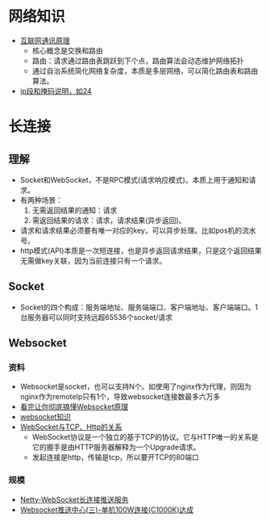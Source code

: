 # 网络知识
* [互联网通讯原理](https://segmentfault.com/a/1190000023316912)
  * 核心概念是交换和路由
  * 路由：请求通过路由表跳跃到下个点，路由算法会动态维护网络拓扑
  * 通过自治系统简化网络复杂度，本质是多层网络，可以简化路由表和路由算法。
* [ip段和掩码说明，如24](http://www.nocidc.com/News/New-96.html)

# 长连接
## 理解
* Socket和WebSocket，不是RPC模式(请求响应模式)。本质上用于通知和请求。
* 有两种场景：
  1. 无需返回结果的通知：请求
  1. 需返回结果的请求：请求，请求结果(异步返回)。
* 请求和请求结果必须要有唯一对应的key，可以异步处理。比如pos机的流水号。
* http模式(API)本质是一次短连接，也是异步返回请求结果，只是这个返回结果无需做key关联，因为当前连接只有一个请求。

## Socket
* Socket的四个构成：服务端地址、服务端端口、客户端地址、客户端端口。1台服务器可以同时支持远超65536个socket/请求

## Websocket
### 资料
* Websocket是socket，也可以支持N个。如使用了nginx作为代理，则因为nginx作为remoteIp只有1个，导致websocket连接数最多六万多
* [看完让你彻底搞懂Websocket原理](http://blog.csdn.net/frank_good/article/details/50856585)
* [websocket知识](https://www.ruanyifeng.com/blog/2017/05/websocket.html)
* [WebSocket与TCP、Http的关系](http://blog.csdn.net/linwei_1029/article/details/47836249)
  * WebSocket协议是一个独立的基于TCP的协议。它与HTTP唯一的关系是它的握手是由HTTP服务器解释为一个Upgrade请求。
  * 发起连接是http，传输是tcp，所以要开TCP的80端口
### 规模
* [Netty-WebSocket长连接推送服务](http://blog.csdn.net/z69183787/article/details/52505249)
* [Websocket推送中心(三)-单机100W连接(C1000K)达成](https://shibd.github.io/2019/08/17/Message-Center-3/)
